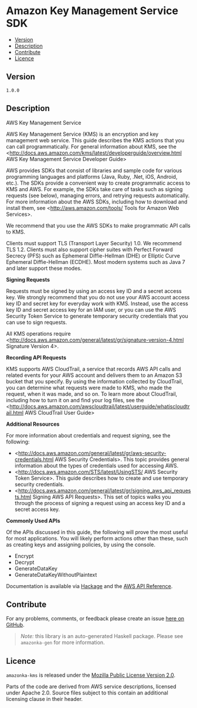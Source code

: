 # Amazon Key Management Service SDK

* [Version](#version)
* [Description](#description)
* [Contribute](#contribute)
* [Licence](#licence)


## Version

`1.0.0`


## Description

AWS Key Management Service

AWS Key Management Service (KMS) is an encryption and key management web
service. This guide describes the KMS actions that you can call
programmatically. For general information about KMS, see the
<http://docs.aws.amazon.com/kms/latest/developerguide/overview.html AWS Key Management Service Developer Guide>

AWS provides SDKs that consist of libraries and sample code for various
programming languages and platforms (Java, Ruby, .Net, iOS, Android,
etc.). The SDKs provide a convenient way to create programmatic access
to KMS and AWS. For example, the SDKs take care of tasks such as signing
requests (see below), managing errors, and retrying requests
automatically. For more information about the AWS SDKs, including how to
download and install them, see
<http://aws.amazon.com/tools/ Tools for Amazon Web Services>.

We recommend that you use the AWS SDKs to make programmatic API calls to
KMS.

Clients must support TLS (Transport Layer Security) 1.0. We recommend
TLS 1.2. Clients must also support cipher suites with Perfect Forward
Secrecy (PFS) such as Ephemeral Diffie-Hellman (DHE) or Elliptic Curve
Ephemeral Diffie-Hellman (ECDHE). Most modern systems such as Java 7 and
later support these modes.

__Signing Requests__

Requests must be signed by using an access key ID and a secret access
key. We strongly recommend that you do not use your AWS account access
key ID and secret key for everyday work with KMS. Instead, use the
access key ID and secret access key for an IAM user, or you can use the
AWS Security Token Service to generate temporary security credentials
that you can use to sign requests.

All KMS operations require
<http://docs.aws.amazon.com/general/latest/gr/signature-version-4.html Signature Version 4>.

__Recording API Requests__

KMS supports AWS CloudTrail, a service that records AWS API calls and
related events for your AWS account and delivers them to an Amazon S3
bucket that you specify. By using the information collected by
CloudTrail, you can determine what requests were made to KMS, who made
the request, when it was made, and so on. To learn more about
CloudTrail, including how to turn it on and find your log files, see the
<http://docs.aws.amazon.com/awscloudtrail/latest/userguide/whatiscloudtrail.html AWS CloudTrail User Guide>

__Additional Resources__

For more information about credentials and request signing, see the
following:

-   <http://docs.aws.amazon.com/general/latest/gr/aws-security-credentials.html AWS Security Credentials>.
    This topic provides general information about the types of
    credentials used for accessing AWS.
-   <http://docs.aws.amazon.com/STS/latest/UsingSTS/ AWS Security Token Service>.
    This guide describes how to create and use temporary security
    credentials.
-   <http://docs.aws.amazon.com/general/latest/gr/signing_aws_api_requests.html Signing AWS API Requests>.
    This set of topics walks you through the process of signing a
    request using an access key ID and a secret access key.

__Commonly Used APIs__

Of the APIs discussed in this guide, the following will prove the most
useful for most applications. You will likely perform actions other than
these, such as creating keys and assigning policies, by using the
console.

-   Encrypt
-   Decrypt
-   GenerateDataKey
-   GenerateDataKeyWithoutPlaintext

Documentation is available via [Hackage](http://hackage.haskell.org/package/amazonka-kms)
and the [AWS API Reference](http://docs.aws.amazon.com/kms/latest/APIReference/Welcome.html).


## Contribute

For any problems, comments, or feedback please create an issue [here on GitHub](https://github.com/brendanhay/amazonka/issues).

> _Note:_ this library is an auto-generated Haskell package. Please see `amazonka-gen` for more information.


## Licence

`amazonka-kms` is released under the [Mozilla Public License Version 2.0](http://www.mozilla.org/MPL/).

Parts of the code are derived from AWS service descriptions, licensed under Apache 2.0.
Source files subject to this contain an additional licensing clause in their header.
